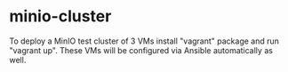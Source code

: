 # minio-cluster

To deploy a MinIO test cluster of 3 VMs install "vagrant" package and run "vagrant up". These VMs will be configured via Ansible automatically as well.
